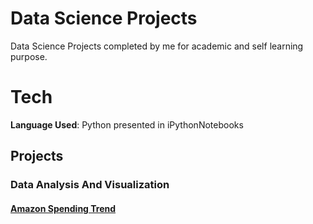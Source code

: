 # Data Science Projects
Data Science Projects completed by me for academic and self learning purpose.<br />
# Tech
**Language Used**: Python presented in iPythonNotebooks

## Projects
### Data Analysis And Visualization
#### [Amazon Spending Trend](https://github.com/ThahseenAG/Data-Science-Projects/tree/main/Analysing%20Amazon%20and%20Netflix%20Data)









